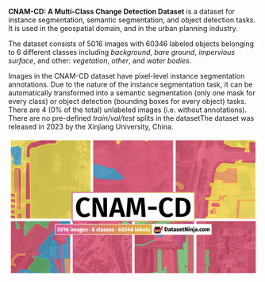**CNAM-CD: A Multi-Class Change Detection Dataset** is a dataset for instance segmentation, semantic segmentation, and object detection tasks. It is used in the geospatial domain, and in the urban planning industry. 

The dataset consists of 5016 images with 60346 labeled objects belonging to 6 different classes including *background*, *bare ground*, *impervious surface*, and other: *vegetation*, *other*, and *water bodies*.

Images in the CNAM-CD dataset have pixel-level instance segmentation annotations. Due to the nature of the instance segmentation task, it can be automatically transformed into a semantic segmentation (only one mask for every class) or object detection (bounding boxes for every object) tasks. There are 4 (0% of the total) unlabeled images (i.e. without annotations). There are no pre-defined <i>train/val/test</i> splits in the datasetThe dataset was released in 2023 by the Xinjiang University, China.

<img src="https://github.com/dataset-ninja/cnam-cd/raw/main/visualizations/poster.png">
